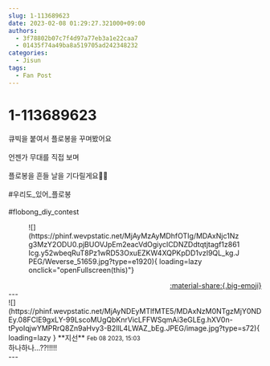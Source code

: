 ```yaml
---
slug: 1-113689623
date: 2023-02-08 01:29:27.321000+09:00
authors:
  - 3f78802b07c7f4d97a77eb3a1e22caa7
  - 01435f74a49ba8a519705ad242348232
categories:
  - Jisun
tags:
  - Fan Post
---
```


# 1-113689623

<div class="post-container" markdown="1">
<div class="content-container md-sidebar__scrollwrap" markdown="1">

큐빅을 붙여서 플로봉을 꾸며봤어요<br><br>언젠가 무대를 직접 보며<br><br>플로봉을 흔들 날을 기다릴게요🙋‍♂️<br><br>\#우리도_있어_플로봉<br><br>\#flobong_diy_contest
<figure markdown="1">
![](https://phinf.wevpstatic.net/MjAyMzAyMDhfOTIg/MDAxNjc1Nzg3MzY2ODU0.pjBUOVJpEm2eacVdOgiyclCDNZDdtqtjtagf1z861Icg.y52wbeqRuT8Pz1wRD53OxuEZKW4XQPKpDD1vzI9QL_kg.JPEG/Weverse_51659.jpg?type=e1920){ loading=lazy onclick="openFullscreen(this)"}
</figure>


</div>
</div>

<div style="text-align: right;" markdown="1">
<a href="https://weverse.io/fromis9/fanpost/1-113689623" style="text-align: right;">:material-share:{.big-emoji}</a>
</div>
---

<div class="comments-container md-sidebar__scrollwrap" markdown="1">
<div class="comment" markdown="1">
<div class='id-container' markdown="1">
![](https://phinf.wevpstatic.net/MjAyNDEyMTlfMTE5/MDAxNzM0NTgzMjY0NDEy.08FClE9gxLY-99LscoMUgQbKnrVicLFFWSqmAi3eGLEg.hXV0n-tPyoIqjwYMPRrQ8Zn9aHvy3-B2llL4LWAZ_bEg.JPEG/image.jpg?type=s72){ loading=lazy }
**<span class="artist">지선</span>** <small>Feb 08 2023, 15:03</small><br>
</div>
<div class='comment-body' markdown="1">
하나하나...??!!!!!
</div>
</div>
</div>
---
